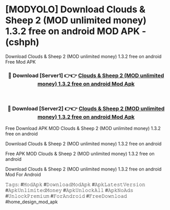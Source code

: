 # [MODYOLO] Download Clouds & Sheep 2 (MOD unlimited money) 1.3.2 free on android MOD APK - (cshph)
Download Clouds & Sheep 2 (MOD unlimited money) 1.3.2 free on android Free Mod APK

<div align="center">
<h3>🔴 Download [Server1] 👉👉 <a href="https://apk-comot.site?title=Clouds_&_Sheep_2_(MOD_unlimited_money)_1.3.2_free_on_android">Clouds & Sheep 2 (MOD unlimited money) 1.3.2 free on android Mod Apk</a></h3><br>

<h3>🔴 Download [Server2] 👉👉 <a href="https://apk-comot.site?title=Clouds_&_Sheep_2_(MOD_unlimited_money)_1.3.2_free_on_android">Clouds & Sheep 2 (MOD unlimited money) 1.3.2 free on android Mod Apk</a></h3>
</div>


Free Download APK MOD Clouds & Sheep 2 (MOD unlimited money) 1.3.2 free on android

Download Clouds & Sheep 2 (MOD unlimited money) 1.3.2 free on android 

Free APK MOD Clouds & Sheep 2 (MOD unlimited money) 1.3.2 free on android 

Download Clouds & Sheep 2 (MOD unlimited money) 1.3.2 free on android Mod For Android

𝚃𝚊𝚐𝚜: #𝙼𝚘𝚍𝙰𝚙𝚔 #𝙳𝚘𝚠𝚗𝚕𝚘𝚊𝚍𝙼𝚘𝚍𝙰𝚙𝚔 #𝙰𝚙𝚔𝙻𝚊𝚝𝚎𝚜𝚝𝚅𝚎𝚛𝚜𝚒𝚘𝚗 #𝙰𝚙𝚔𝚄𝚗𝚕𝚒𝚖𝚒𝚝𝚎𝚍𝙼𝚘𝚗𝚎𝚢 #𝙰𝚙𝚔𝚄𝚗𝚕𝚘𝚌𝚔𝙰𝚕𝚕 #𝙰𝚙𝚔𝙽𝚘𝙰𝚍𝚜 #𝚄𝚗𝚕𝚘𝚌𝚔𝙿𝚛𝚎𝚖𝚒𝚞𝚖 #𝙵𝚘𝚛𝙰𝚗𝚍𝚛𝚘𝚒𝚍 #𝙵𝚛𝚎𝚎𝙳𝚘𝚠𝚗𝚕𝚘𝚊𝚍 #home_design_mod_apk